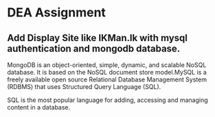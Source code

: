 # **DEA Assignment**

## Add Display Site like IKMan.lk with mysql authentication and mongodb database.

MongoDB is an object-oriented, simple, dynamic, and scalable NoSQL database. It is based on the NoSQL document store model.MySQL is a freely available open source Relational Database Management System (RDBMS) that uses Structured Query Language (SQL).

SQL is the most popular language for adding, accessing and managing content in a database. 
